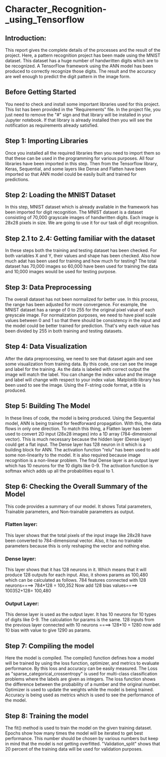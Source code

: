 # Character_Recognition-_using_Tensorflow

## Introduction: 
This report gives the complete details of the processes and the result of the project. Here, a pattern recognition project has been made using the MNIST dataset. This dataset has a huge number of handwritten digits which are to be recognized. A TensorFlow framework using the ANN model has been produced to correctly recognize those digits. The result and the accuracy are well enough to predict the digit pattern in the image form.

## Before Getting Started
You need to check and install some important libraries used for this project. This list has been provided in the "Requirements" file. In the project file, you just need to remove the "#" sign and that library will be installed in your Jupyter notebook. If that library is already installed then you will see the notification as requirements already satisfied. 

## Step 1: Importing Libraries
Once you installed all the required libraries then you need to import them so that these can be used in the programming for various purposes. All four libraries have been imported in this step. Then from the Tensorflow library, Keras, Sequential, and some layers like Dense and Flatten have been imported so that ANN model could be easily built and trained for predictions. 

## Step 2: Loading the MNIST Dataset
In this step, MNIST dataset which is already available in the framework has been imported for digit recognition. The MNIST dataset is a dataset consisting of 70,000 grayscale images of handwritten digits. Each image is 28x28 pixels in size. We are going to use it for our task of digit recognition.

## Step 2.1 to 2.4: Getting familiar with the dataset
In these steps both the training and testing dataset has been checked. For both variables X and Y, their values and shape has been checked. Also how much adat has been used for training and how much for testing? The total dataset has 70,000 images so 60,000 have been used for training the data and 10,000 images would be used for testing purpose.

## Step 3: Data Preprocessing
The overall dataset has not been normalized for better use. In this process, the range has been adjusted for more convergence. For example, the MNIST dataset has a range of 0 to 255 for the original pixel value of each greyscale image. For normalization purposes, we need to have pixel scale values between 0 and 1 so that there should be consistency in the input and the model could be better trained for prediction. That's why each value has been divided by 255 in both training and testing datasets.

## Step 4: Data Visualization
After the data preprocessing, we need to see that dataset again and see some visualization from training data. By this code, one can see the image and label for the training. As the data is labeled with correct output the image will match the label. You can change the index value and the image and label will change with respect to your index value. Matplotlib library has been used to see the image. Using the F-string code format, a title is produced.

## Step 5: Building The Model
In these lines of code, the model is being produced. Using the Sequential model, ANN is being trained for feedforward propagation. With this, the data flows in only one direction. To match this thing, a Flatten layer has been used to convert 2D input (28x28 images) into a 1D array (784-dimensional vector). This is much necessary because the hidden layer (Dense layer) could get a flat input. The Dense layer has 128 neuron in it which is a building block for ANN. The activation function "relu" has been used to add some non-linearity to the model. It is also required because image recognition is a non-linear problem. The final Dense layer is an output layer which has 10 neurons for the 10 digits like 0-9. The activation function is softmax which adds up all the probabilities equal to 1.

## Step 6: Checking the Overall Summary of the Model
This code provides a summary of our model. It shows Total parameters, Trainable parameters, and Non-trainable parameters as output.
### Flatten layer: 
This layer shows that the total pixels of the input image like 28x28 have been converted to 784-dimensional vector. Also, it has no trainable parameters because this is only reshaping the vector and nothing else.
### Dense layer: 
This layer shows that it has 128 neurons in it. Which means that it will produce 128 outputs for each input. Also, it shows params as 100,480 which can be calculated as follows.
784 features connected with 128 neurons====> 784*128 = 100,352
Now add 128 bias values====> 100352+128= 100,480
### Output Layer:
This dense layer is used as the output layer. It has 10 neurons for 10 types of digits like 0-9.
The calculation for params is the same.
128 inputs from the previous layer connected with 10 neurons ====> 128*10 = 1280
now add 10 bias with value to give 1290 as params.

## Step 7: Compiling the model
Here the model is compiled. The compile() function defines how a model will be trained by using the loss function, optimizer, and metrics to evaluate performance. By this loss and accuracy can be easily measured. The Loss as "sparse_categorical_crossentropy" is used for multi-class classification problems where the labels are given as integers. The loss function shows the difference between the probability of a number and the original number. Optimizer is used to update the weights while the model is being trained. Accuracy is being used as metrics which is used to see the performance of the model.

## Step 8: Training the model
The fit() method is used to train the model on the given training dataset. Epochs show how many times the model will be iterated to get best performance. This number should be chosen by various numbers but keep in mind that the model is not getting overfitted. "Validation_split" shows that 20 percent of the training data will be used for validation purposes.



